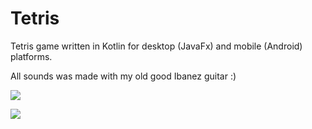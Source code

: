 # Tetris

Tetris game written in Kotlin for desktop (JavaFx) and mobile (Android) platforms.

All sounds was made with my old good Ibanez guitar :)

![](https://github.com/deviant-studio/Tetris/blob/master/media/2017-11-08_18-23-37.gif)


![](https://github.com/deviant-studio/Tetris/blob/master/media/qemu-system-i386_2017-11-10_00-11-27.png)
